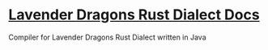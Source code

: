 # [Lavender Dragons Rust Dialect Docs](https://cs410-lavender-dragons.github.io/)
Compiler for Lavender Dragons Rust Dialect written in Java
